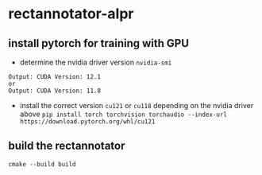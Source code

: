 # rectannotator-alpr

## install pytorch for training with GPU
* determine the nvidia driver version
`nvidia-smi`
```
Output: CUDA Version: 12.1
or 
Output: CUDA Version: 11.8
```
* install the correct version `cu121` or `cu118` depending on the nvidia driver above
`pip install torch torchvision torchaudio --index-url https://download.pytorch.org/whl/cu121`

## build the rectannotator
`cmake --build build`